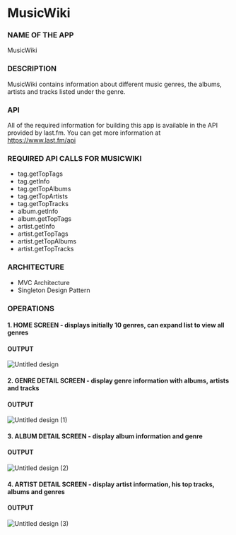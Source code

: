 # MusicWiki

### NAME OF THE APP
MusicWiki


### DESCRIPTION

MusicWiki contains information about different music genres,
the albums, artists and tracks listed under the genre.

### API

All of the required information for building this app is available in the API provided by last.fm.
You can get more information at https://www.last.fm/api

### REQUIRED API CALLS FOR MUSICWIKI

- tag.getTopTags 
- tag.getInfo
- tag.getTopAlbums
- tag.getTopArtists
- tag.getTopTracks
- album.getInfo
- album.getTopTags
- artist.getInfo
- artist.getTopTags
- artist.getTopAlbums
- artist.getTopTracks

### ARCHITECTURE
 - MVC Architecture
 - Singleton Design Pattern

### OPERATIONS

#### 1. HOME SCREEN - displays initially 10 genres, can expand list to view all genres
#### OUTPUT

![Untitled design](https://user-images.githubusercontent.com/87861834/218254256-a2f10e46-c3ae-4b5b-acf0-b7c3d8758432.png)


#### 2. GENRE DETAIL SCREEN - display genre information with albums, artists and tracks
#### OUTPUT

![Untitled design (1)](https://user-images.githubusercontent.com/87861834/218254526-b586ae34-5c8c-4533-be99-8f69dc0bd3b0.png)


#### 3. ALBUM DETAIL SCREEN - display album information and genre
#### OUTPUT
![Untitled design (2)](https://user-images.githubusercontent.com/87861834/218254858-263e14b9-31cc-48ac-92c0-3f04db67f13a.png)



#### 4. ARTIST DETAIL SCREEN - display artist information, his top tracks, albums and genres
#### OUTPUT
![Untitled design (3)](https://user-images.githubusercontent.com/87861834/218255083-0b808fa8-ef8b-4ce0-a4fd-7f4ec00d4fed.png)




